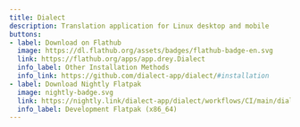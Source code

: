 ```yaml
---
title: Dialect
description: Translation application for Linux desktop and mobile
buttons:
- label: Download on Flathub
  image: https://dl.flathub.org/assets/badges/flathub-badge-en.svg
  link: https://flathub.org/apps/app.drey.Dialect  
  info_label: Other Installation Methods
  info_link: https://github.com/dialect-app/dialect/#installation
- label: Download Nightly Flatpak
  image: nightly-badge.svg
  link: https://nightly.link/dialect-app/dialect/workflows/CI/main/dialect-devel-x86_64.zip
  info_label: Development Flatpak (x86_64)
---
```

